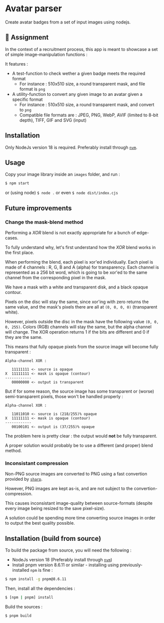 # Avatar parser

Create avatar badges from a set of input images using nodejs.

## :memo: Assignment

In the context of a recruitment process, this app is meant to showcase a set of simple image-manipulation functions :

It features :

- A test-function to check wether a given badge meets the required format
  - For instance : 510x510 size, a round transparent mask, and file format is `png`
- A utility-function to convert any given image to an avatar given a specific format
  - For instance : 510x510 size, a round transparent mask, and convert to `png`
  - Compatible file formats are : JPEG, PNG, WebP, AVIF (limited to 8-bit depth), TIFF, GIF and SVG (input)

## Installation

Only NodeJs version 18 is required. Preferably install through [`nvm`](https://nodejs.org/en/download/package-manager#nvm).

## Usage

Copy your image library inside an `images` folder, and run :

```bash
$ npm start
```

or (using node) `$ node .` or even `$ node dist/index.cjs`

## Future improvements

### Change the mask-blend method

Performing a _XOR_ blend is not exactly appropriate for a bunch of edge-cases.

To fully understand why, let's first understand how the _XOR_ blend works in the first place.

When performing the blend, each pixel is xor'ed individually. Each pixel is made of 4 channels : R, G, B and A (alpha) for transparency. Each channel is represented as a 256 bit word, which is going to be xor'ed to the same channel from the corresponding pixel in the mask.

We have a mask with a white and transparent disk, and a black opaque contour.

Pixels on the disc will stay the same, since xor'ing with zero returns the same value, and the mask's pixels there are all at `(0, 0, 0, 0)` (transparent white).

However, pixels outside the disc in the mask have the following value `(0, 0, 0, 255)`. Colors (RGB) channels will stay the same, but the alpha channel will change. The XOR operation returns 1 if the bits are different and 0 if they are the same.

This means that fully opaque pixels from the source image will become fully transparent :

```
Alpha-channel XOR :

   11111111 <- source is opaque
X  11111111 <- mask is opaque (contour)
------------
   00000000 <- output is transparent
```

But if for some reason, the source image has some transparent or (worse) semi-transparent pixels, those won't be handled properly :

```
Alpha-channel XOR :

   11011010 <- source is (218/255)% opaque
X  11111111 <- mask is opaque (contour)
------------
   00100101 <- output is (37/255)% opaque
```

The problem here is pretty clear : the output would **not** be fully transparent.

A proper solution would probably be to use a different (and proper) blend method.

### Inconsistant compression

Non-PNG source images are converted to PNG using a fast convertion provided by [`sharp`](https://sharp.pixelplumbing.com/api-output#png).

However, PNG images are kept as-is, and are not subject to the convertion-compression.

This causes inconsistant image-quality between source-formats (despite every image being resized to the save pixel-size).

A solution could be spending more time converting source images in order to output the best quality possible.

## Installation (build from source)

To build the package from source, you will need the following :

- NodeJs version 18 (Preferably install through [`nvm`](https://nodejs.org/en/download/package-manager#nvm))
- Install pnpm version 8.6.11 or similar - installing using previously-installed `npm` is fine :

```bash
$ npm install -g pnpm@8.6.11
```

Then, install all the dependencies :

```bash
$ [npm | pnpm] install
```

Build the sources :

```bash
$ pnpm build
```
